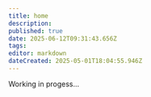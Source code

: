 ```yaml
---
title: home
description: 
published: true
date: 2025-06-12T09:31:43.656Z
tags: 
editor: markdown
dateCreated: 2025-05-01T18:04:55.946Z
---
```


Working in progess...
